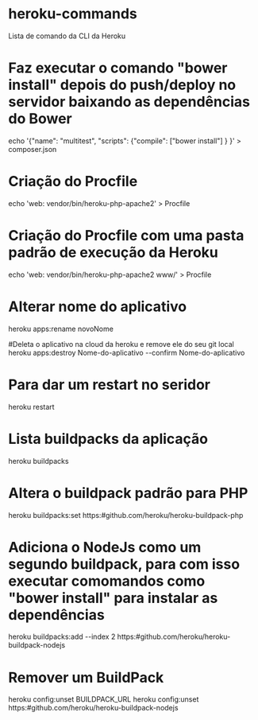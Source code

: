 # heroku-commands
Lista de comando da CLI da Heroku

# Faz executar o comando "bower install" depois do push/deploy no servidor baixando as dependências do Bower
echo '{"name": "multitest", "scripts": {"compile": ["bower install"] } }' > composer.json

# Criação do Procfile
echo 'web: vendor/bin/heroku-php-apache2' > Procfile

# Criação do Procfile com uma pasta padrão de execução da Heroku
echo 'web: vendor/bin/heroku-php-apache2 www/' > Procfile

# Alterar nome do aplicativo
heroku apps:rename novoNome

#Deleta o aplicativo na cloud da heroku e remove ele do seu git local
heroku apps:destroy Nome-do-aplicativo --confirm Nome-do-aplicativo

# Para dar um restart no seridor
heroku restart

# Lista buildpacks da aplicação
heroku buildpacks

# Altera o buildpack padrão para PHP
heroku buildpacks:set https:#github.com/heroku/heroku-buildpack-php

# Adiciona o NodeJs como um segundo buildpack, para com isso executar comomandos como "bower install" para instalar as dependências
heroku buildpacks:add --index 2 https:#github.com/heroku/heroku-buildpack-nodejs

# Remover um BuildPack
heroku config:unset BUILDPACK_URL
heroku config:unset https:#github.com/heroku/heroku-buildpack-nodejs
